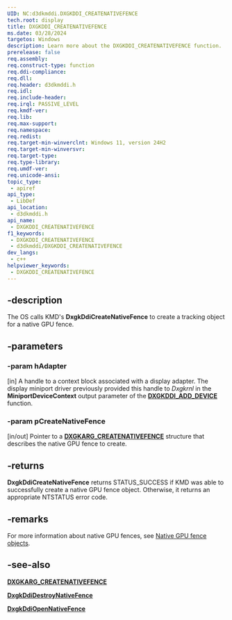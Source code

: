 ```yaml
---
UID: NC:d3dkmddi.DXGKDDI_CREATENATIVEFENCE
tech.root: display
title: DXGKDDI_CREATENATIVEFENCE
ms.date: 03/28/2024
targetos: Windows
description: Learn more about the DXGKDDI_CREATENATIVEFENCE function.
prerelease: false
req.assembly: 
req.construct-type: function
req.ddi-compliance: 
req.dll: 
req.header: d3dkmddi.h
req.idl: 
req.include-header: 
req.irql: PASSIVE_LEVEL
req.kmdf-ver: 
req.lib: 
req.max-support: 
req.namespace: 
req.redist: 
req.target-min-winverclnt: Windows 11, version 24H2
req.target-min-winversvr: 
req.target-type: 
req.type-library: 
req.umdf-ver: 
req.unicode-ansi: 
topic_type:
 - apiref
api_type:
 - LibDef
api_location:
 - d3dkmddi.h
api_name:
 - DXGKDDI_CREATENATIVEFENCE
f1_keywords:
 - DXGKDDI_CREATENATIVEFENCE
 - d3dkmddi/DXGKDDI_CREATENATIVEFENCE
dev_langs:
 - c++
helpviewer_keywords:
 - DXGKDDI_CREATENATIVEFENCE
---
```


## -description

The OS calls KMD's **DxgkDdiCreateNativeFence** to create a tracking object for a native GPU fence.

## -parameters

### -param hAdapter

[in] A handle to a context block associated with a display adapter. The display miniport driver previously provided this handle to *Dxgkrnl* in the **MiniportDeviceContext** output parameter of the [**DXGKDDI_ADD_DEVICE**](../dispmprt/nc-dispmprt-dxgkddi_add_device.md) function.

### -param pCreateNativeFence

[in/out] Pointer to a [**DXGKARG_CREATENATIVEFENCE**](ns-d3dkmddi-dxgkarg_createnativefence.md) structure that describes the native GPU fence to create.

## -returns

**DxgkDdiCreateNativeFence** returns STATUS_SUCCESS if KMD was able to successfully create a native GPU fence object. Otherwise, it returns an appropriate NTSTATUS error code.

## -remarks

For more information about native GPU fences, see [Native GPU fence objects](/windows-hardware/drivers/display/native-gpu-fence-objects).

## -see-also

[**DXGKARG_CREATENATIVEFENCE**](ns-d3dkmddi-dxgkarg_createnativefence.md)

[**DxgkDdiDestroyNativeFence**](nc-d3dkmddi-dxgkddi_destroynativefence.md)

[**DxgkDdiOpenNativeFence**](nc-d3dkmddi-dxgkddi_opennativefence.md)
